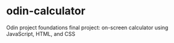 # odin-calculator
Odin project foundations final project: on-screen calculator using JavaScript, HTML, and CSS
